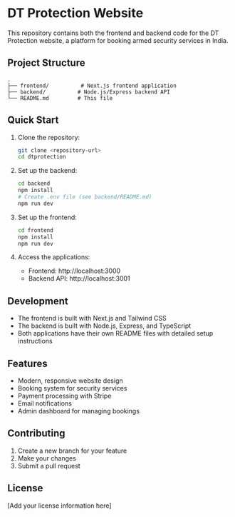 # DT Protection Website

This repository contains both the frontend and backend code for the DT Protection website, a platform for booking armed security services in India.

## Project Structure

```
.
├── frontend/          # Next.js frontend application
├── backend/          # Node.js/Express backend API
└── README.md         # This file
```

## Quick Start

1. Clone the repository:
   ```bash
   git clone <repository-url>
   cd dtprotection
   ```

2. Set up the backend:
   ```bash
   cd backend
   npm install
   # Create .env file (see backend/README.md)
   npm run dev
   ```

3. Set up the frontend:
   ```bash
   cd frontend
   npm install
   npm run dev
   ```

4. Access the applications:
   - Frontend: http://localhost:3000
   - Backend API: http://localhost:3001

## Development

- The frontend is built with Next.js and Tailwind CSS
- The backend is built with Node.js, Express, and TypeScript
- Both applications have their own README files with detailed setup instructions

## Features

- Modern, responsive website design
- Booking system for security services
- Payment processing with Stripe
- Email notifications
- Admin dashboard for managing bookings

## Contributing

1. Create a new branch for your feature
2. Make your changes
3. Submit a pull request

## License

[Add your license information here] 